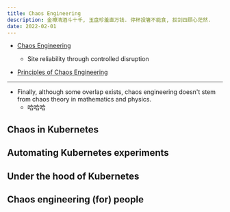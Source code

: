 ```yaml
---
title: Chaos Engineering
description: 金樽清酒斗十千, 玉盘珍羞直万钱. 停杯投箸不能食, 拔剑四顾心茫然.
date: 2022-02-01
---
```


* [Chaos Engineering](https://www.manning.com/books/chaos-engineering)
  - Site reliability through controlled disruption

* [Principles of Chaos Engineering](https://principlesofchaos.org)

---

* Finally, although some overlap exists,
  chaos engineering doesn't stem from
  chaos theory in mathematics and physics.
  - 哈哈哈

## Chaos in Kubernetes

## Automating Kubernetes experiments

## Under the hood of Kubernetes

## Chaos engineering (for) people
